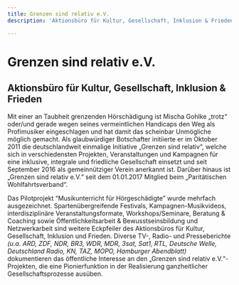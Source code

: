 ```yaml
---
title: Grenzen sind relativ e.V.
description: 'Aktionsbüro für Kultur, Gesellschaft, Inklusion & Frieden '

---
```

# Grenzen sind relativ e.V.

## Aktionsbüro für Kultur, Gesellschaft, Inklusion & Frieden

Mit einer an Taubheit grenzenden Hörschädigung ist Mischa Gohlke „trotz“ oder/und gerade wegen seines vermeintlichen Handicaps den Weg als Profimusiker eingeschlagen und hat damit das scheinbar Unmögliche möglich gemacht. Als glaubwürdiger Botschafter initiierte er im Oktober 2011 die deutschlandweit einmalige Initiative „Grenzen sind relativ“, welche sich in verschiedensten Projekten, Veranstaltungen und Kampagnen für eine inklusive, integrale und friedliche Gesellschaft einsetzt und seit September 2016 als gemeinnütziger Verein anerkannt ist. Darüber hinaus ist „Grenzen sind relativ e.V.“ seit dem 01.01.2017 Mitglied beim „Paritätischen Wohlfahrtsverband“.

Das Pilotprojekt “Мusikunterricht für Hörgeschädigte” wurde mehrfach ausgezeichnet. Spartenübergreifende Festivals,  Kampagnen-Musikvideos, interdisziplinäre Veranstaltungsformate, Workshops/Seminare, Beratung & Coaching sowie Öffentlichkeitsarbeit & Bewusstseinsbildung und Netzwerkarbeit sind weitere Eckpfeiler des Aktionsbüros für Kultur, Gesellschaft, Inklusion und Frieden. Diverse TV-, Radio- und Presseberichte _(u.a. ARD, ZDF, NDR, BR3, WDR, MDR, 3sat, Sat1, RTL, Deutsche Welle, Deutschland Radio, KN, TAZ, MOPO, Hamburger Abendblatt)_ dokumentieren das öffentliche Interesse an den „Grenzen sind relativ e.V.“-Projekten, die eine Pionierfunktion in der Realisierung ganzheitlicher Gesellschaftsprozesse ausüben.
